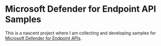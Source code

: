 # Microsoft Defender for Endpoint API Samples

This is a nascent project where I am collecting and developing samples for
[Microsoft Defender for Endpoint APIs](https://learn.microsoft.com/en-us/defender-endpoint/api/management-apis).
